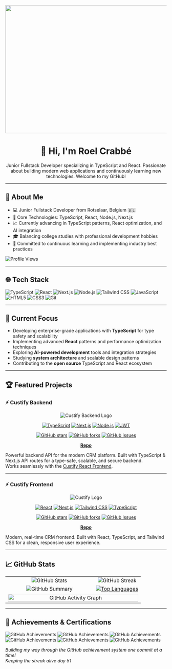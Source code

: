 <p align="center">
  <img src="https://user-images.githubusercontent.com/74038190/225813708-98b745f2-7d22-48cf-9150-083f1b00d6c9.gif" width="1000" height="400" />
</p>

<div align="center">

# 👋 Hi, I'm Roel Crabbé

Junior Fullstack Developer specializing in TypeScript and React. Passionate about building modern web applications and continuously learning new technologies. Welcome to my GitHub!

</div>

---

## 🚀 About Me

- 💻 Junior Fullstack Developer from Rotselaar, Belgium 🇧🇪
- 🔧 Core Technologies: TypeScript, React, Node.js, Next.js
- 📈 Currently advancing in TypeScript patterns, React optimization, and AI integration
- 🎓 Balancing college studies with professional development hobbies
- 🎯 Committed to continuous learning and implementing industry best practices
<img src="https://komarev.com/ghpvc/?username=your-username&color=blue&style=flat-square&label=Profile+Views" alt="Profile Views" />

---

## 🌐 Tech Stack

![TypeScript](https://img.shields.io/badge/-TypeScript-007ACC?logo=typescript&logoColor=white&style=flat-square)
![React](https://img.shields.io/badge/-React-20232A?logo=react&logoColor=61DAFB&style=flat-square)
![Next.js](https://img.shields.io/badge/-Next.js-000?logo=next.js&logoColor=white&style=flat-square)
![Node.js](https://img.shields.io/badge/-Node.js-43853D?logo=node.js&logoColor=white&style=flat-square)
![Tailwind CSS](https://img.shields.io/badge/-Tailwind_CSS-38B2AC?logo=tailwind-css&logoColor=white&style=flat-square)
![JavaScript](https://img.shields.io/badge/-JavaScript-F7DF1E?logo=javascript&logoColor=black&style=flat-square)
![HTML5](https://img.shields.io/badge/-HTML5-E34F26?logo=html5&logoColor=white&style=flat-square)
![CSS3](https://img.shields.io/badge/-CSS3-1572B6?logo=css3&logoColor=white&style=flat-square)
![Git](https://img.shields.io/badge/-Git-F05032?logo=git&logoColor=white&style=flat-square)

---

## 🎯 Current Focus

- Developing enterprise-grade applications with **TypeScript** for type safety and scalability
- Implementing advanced **React** patterns and performance optimization techniques
- Exploring **AI-powered development** tools and integration strategies
- Studying **system architecture** and scalable design patterns
- Contributing to the **open source** TypeScript and React ecosystem

---

## 🏆 Featured Projects

### ⚡️ Custify Backend

<div align="center">

![Custify Backend Logo](https://img.shields.io/badge/Custify-Backend-orange?style=for-the-badge&logo=typescript)

[![TypeScript](https://img.shields.io/badge/TypeScript-007ACC?style=for-the-badge&logo=typescript&logoColor=white)](https://www.typescriptlang.org/)
[![Next.js](https://img.shields.io/badge/Next.js-000000?style=for-the-badge&logo=next.js&logoColor=white)](https://nextjs.org/)
[![Node.js](https://img.shields.io/badge/Node.js-43853D?style=for-the-badge&logo=node.js&logoColor=white)](https://nodejs.org/)
[![JWT](https://img.shields.io/badge/JWT-black?style=for-the-badge&logo=JSON%20web%20tokens)](https://jwt.io/)

[![GitHub stars](https://img.shields.io/github/stars/RoelCrabbe/Custify-TypeScript?style=social)](https://github.com/RoelCrabbe/Custify-TypeScript/stargazers)
[![GitHub forks](https://img.shields.io/github/forks/RoelCrabbe/Custify-TypeScript?style=social)](https://github.com/RoelCrabbe/Custify-TypeScript/network/members)
[![GitHub issues](https://img.shields.io/github/issues/RoelCrabbe/Custify-TypeScript)](https://github.com/RoelCrabbe/Custify-TypeScript/issues)

[**Repo**](https://github.com/RoelCrabbe/Custify-TypeScript)

</div>

Powerful backend API for the modern CRM platform. Built with TypeScript & Next.js API routes for a type-safe, scalable, and secure backend.  
Works seamlessly with the [Custify React Frontend](https://github.com/RoelCrabbe/Custify-React).

---

### ⚡️ Custify Frontend

<div align="center">

![Custify Logo](https://img.shields.io/badge/Custify-Frontend-blue?style=for-the-badge&logo=react)

[![React](https://img.shields.io/badge/React-20232A?style=for-the-badge&logo=react&logoColor=61DAFB)](https://reactjs.org/)
[![Next.js](https://img.shields.io/badge/Next.js-000000?style=for-the-badge&logo=next.js&logoColor=white)](https://nextjs.org/)
[![Tailwind CSS](https://img.shields.io/badge/Tailwind_CSS-38B2AC?style=for-the-badge&logo=tailwind-css&logoColor=white)](https://tailwindcss.com/)
[![TypeScript](https://img.shields.io/badge/TypeScript-007ACC?style=for-the-badge&logo=typescript&logoColor=white)](https://www.typescriptlang.org/)

[![GitHub stars](https://img.shields.io/github/stars/RoelCrabbe/Custify-React?style=social)](https://github.com/RoelCrabbe/Custify-React/stargazers)
[![GitHub forks](https://img.shields.io/github/forks/RoelCrabbe/Custify-React?style=social)](https://github.com/RoelCrabbe/Custify-React/network/members)
[![GitHub issues](https://img.shields.io/github/issues/RoelCrabbe/Custify-React)](https://github.com/RoelCrabbe/Custify-React/issues)

[**Repo**](https://github.com/RoelCrabbe/Custify-React)

</div>

Modern, real-time CRM frontend. Built with React, TypeScript, and Tailwind CSS for a clean, responsive user experience.

---

## 📈 GitHub Stats

<div align="center">
  <table>
    <tr>
      <td width="50%" align="center">
        <img src="https://github-readme-stats.vercel.app/api?username=RoelCrabbe&show_icons=true&theme=react&hide_border=true" alt="GitHub Stats" />
      </td>
      <td width="50%" align="center">
        <img src="https://github-readme-streak-stats.herokuapp.com/?user=RoelCrabbe&theme=react" alt="GitHub Streak" />
      </td>
    </tr>
    <tr>
      <td width="65%" align="center">
        <img src="https://github-profile-summary-cards.vercel.app/api/cards/profile-details?username=RoelCrabbe&theme=github_dark" alt="GitHub Summary" />
      </td>
      <td width="35%" align="center">
        <a href="https://github.com/anuraghazra/github-readme-stats" target="_blank" rel="noopener noreferrer">
          <img src="https://github-readme-stats.vercel.app/api/top-langs/?username=RoelCrabbe&layout=compact&theme=tokyonight" alt="Top Languages" style="max-width:100%; height:auto;" />
        </a>
      </td>
    </tr>
    <tr>
      <td colspan="2" align="center">
        <img src="https://github-readme-activity-graph.vercel.app/graph?username=RoelCrabbe&theme=react-dark&hide_border=true" alt="GitHub Activity Graph" width="100%" />
      </td>
    </tr>
  </table>
</div>

---

## 🏅 Achievements & Certifications

![GitHub Achievements](https://img.shields.io/badge/GitHub-Public%20Sponsor-%23db61a2?style=for-the-badge&logo=github) <!-- pinkish-purple -->
![GitHub Achievements](https://img.shields.io/badge/GitHub-Pull%20Shark-%230096ff?style=for-the-badge&logo=github) <!-- ocean blue -->
![GitHub Achievements](https://img.shields.io/badge/GitHub-Quickdraw-%23f9d342?style=for-the-badge&logo=github) <!-- golden yellow -->
![GitHub Achievements](https://img.shields.io/badge/GitHub-YOLO-%23ff5733?style=for-the-badge&logo=github) <!-- bold orange-red -->
![GitHub Achievements](https://img.shields.io/badge/GitHub-Pair%20Extraordinaire-%239b59b6?style=for-the-badge&logo=github) <!-- purple -->
![GitHub Achievements](https://img.shields.io/badge/GitHub-Starstruck-%23ffd700?style=for-the-badge&logo=github) <!-- star gold -->

*Building my way through the GitHub achievement system one commit at a time!*<br>
*Keeping the streak alive day 51*
